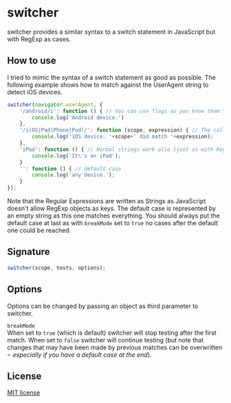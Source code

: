 # switcher
switcher provides a similar syntax to a switch statement in JavaScript but with RegExp as cases.

## How to use
I tried to mimic the syntax of a switch statement as good as possible. The following example shows how to match against the UserAgent string to detect iOS devices.

```javascript
switcher(navigator.userAgent, {
	'/android/i': function () { // You can use flags as you know them from RegExp.
		console.log('Android device.')
	},
	'/i(OS|Pad|Phone|Pod)/': function (scope, expression) { // The callback receives the scope variable and the matched expression as parameters.
		console.log('iOS device. '+scope+' did match '+expression);
	},
	'iPad': function () { // Normal strings work also (just as with RegExp). Note that this case will not be reached as the case before will match, unless breakMode is set to false (see below).
		console.log('It\'s an iPad');
	}
	'': function () { // default case
		console.log('any device.');
	}
});
```

Note that the Regular Expressions are written as Strings as JavaScript doesn't allow RegExp objects as keys. The default case is represented by an empty string as this one matches everything. You should always put the default case at last as with ``breakMode`` set to ``true`` no cases after the default one could be reached.

## Signature
```javascript
switcher(scope, tests, options);
```

## Options
Options can be changed by passing an object as third parameter to switcher.

``breakMode``  
When set to ``true`` (which is default) switcher will stop testing after the first match. When set to ``false`` switcher will continue testing (but note that changes that may have been made by previous matches can be overwritten ‒ *especially if you have a default case at the end*).

## License
[MIT license](http://opensource.org/licenses/MIT)